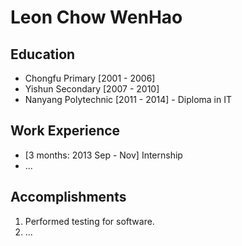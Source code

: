 # Leon Chow WenHao

## Education
* Chongfu Primary [2001 - 2006]
* Yishun Secondary [2007 - 2010]
* Nanyang Polytechnic [2011 - 2014] - Diploma in IT

## Work Experience

* [3 months: 2013 Sep - Nov] Internship
* ...

## Accomplishments

1. Performed testing for software.
2. ...